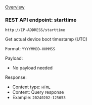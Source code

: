 [Overview](_OVERVIEW.md) 

### REST API endpoint: starttime

`http://IP-ADDRESS/starttime`


Get actual device boot timestamp (UTC)

Format: `YYYYMMDD-HHMMSS`


Payload:
- No payload needed

Response:
- Content type: `HTML`
- Content: Query response
- Example: `20240202-125653`

